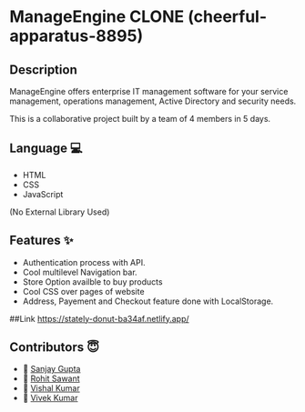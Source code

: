 #  ManageEngine CLONE (cheerful-apparatus-8895)
 
 ## Description
  ManageEngine offers enterprise IT management software for your service management, operations management, Active Directory and security needs.
   
   This is a collaborative project built by a team of 4 members in 5 days.
   
 ## Language 💻
- HTML
- CSS
- JavaScript

(No External Library Used)

## Features ✨

- Authentication process with API.
- Cool multilevel Navigation bar.
- Store Option availble to buy products
- Cool CSS over pages of website
- Address, Payement and Checkout feature done with LocalStorage.

##Link
https://stately-donut-ba34af.netlify.app/

## Contributors  😇

- 👤 [Sanjay Gupta](https://github.com/IamSanjayGupta)
- 👤 [Rohit Sawant](https://github.com/RohitSawant0351)
- 👤 [Vishal Kumar](https://github.com/vishal6566)
- 👤 [Vivek Kumar](https://github.com/vkumar909)

